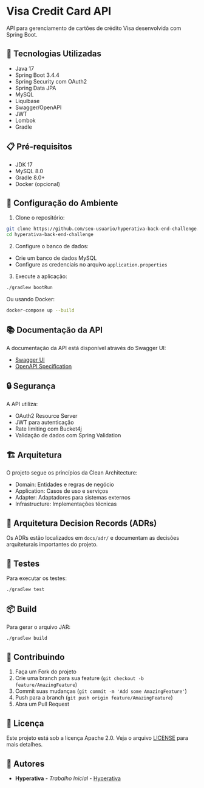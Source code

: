 # Visa Credit Card API

API para gerenciamento de cartões de crédito Visa desenvolvida com Spring Boot.

## 🚀 Tecnologias Utilizadas

- Java 17
- Spring Boot 3.4.4
- Spring Security com OAuth2
- Spring Data JPA
- MySQL
- Liquibase
- Swagger/OpenAPI
- JWT
- Lombok
- Gradle

## 📋 Pré-requisitos

- JDK 17
- MySQL 8.0
- Gradle 8.0+
- Docker (opcional)

## 🔧 Configuração do Ambiente

1. Clone o repositório:

```bash
git clone https://github.com/seu-usuario/hyperativa-back-end-challenge.git
cd hyperativa-back-end-challenge
```

2. Configure o banco de dados:

- Crie um banco de dados MySQL
- Configure as credenciais no arquivo `application.properties`

3. Execute a aplicação:

```bash
./gradlew bootRun
```

Ou usando Docker:

```bash
docker-compose up --build
```

## 📚 Documentação da API

A documentação da API está disponível através do Swagger UI:

- [Swagger UI](http://localhost:8080/swagger-ui.html)
- [OpenAPI Specification](http://localhost:8080/v3/api-docs)

## 🔒 Segurança

A API utiliza:

- OAuth2 Resource Server
- JWT para autenticação
- Rate limiting com Bucket4j
- Validação de dados com Spring Validation

## 🏗️ Arquitetura

O projeto segue os princípios da Clean Architecture:

- Domain: Entidades e regras de negócio
- Application: Casos de uso e serviços
- Adapter: Adaptadores para sistemas externos
- Infrastructure: Implementações técnicas

## 📝 Arquitetura Decision Records (ADRs)

Os ADRs estão localizados em `docs/adr/` e documentam as decisões arquiteturais importantes do projeto.

## 🧪 Testes

Para executar os testes:

```bash
./gradlew test
```

## 📦 Build

Para gerar o arquivo JAR:

```bash
./gradlew build
```

## 🤝 Contribuindo

1. Faça um Fork do projeto
2. Crie uma branch para sua feature (`git checkout -b feature/AmazingFeature`)
3. Commit suas mudanças (`git commit -m 'Add some AmazingFeature'`)
4. Push para a branch (`git push origin feature/AmazingFeature`)
5. Abra um Pull Request

## 📄 Licença

Este projeto está sob a licença Apache 2.0. Veja o arquivo [LICENSE](LICENSE) para mais detalhes.

## 👥 Autores

- **Hyperativa** - _Trabalho Inicial_ - [Hyperativa](https://github.com/hyperativa)
